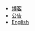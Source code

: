 - [博客](https://mo.b-hu.org/)
- [公告](https://s.b-hu.org/#/guide/announcement)
- <a href="javascript:translate.execute();">English</a>
